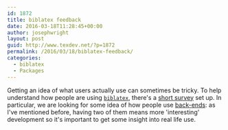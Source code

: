 ```yaml
---
id: 1872
title: biblatex feedback
date: 2016-03-18T11:28:45+00:00
author: josephwright
layout: post
guid: http://www.texdev.net/?p=1872
permalink: /2016/03/18/biblatex-feedback/
categories:
  - biblatex
  - Packages
---
```

Getting an idea of what users actually use can sometimes be tricky. To help understand how people are using [`biblatex`](https://ctan.org/pkg/biblatex), there's a [short survey](https://www.surveymonkey.com/r/X2FWPNR) set up. In particular, we are looking for some idea of how people use [back-ends](http://www.texdev.net/2016/03/13/managing-biblatex-backends/): as I've mentioned before, having two of them means more 'interesting' development so it's important to get some insight into real life use.

